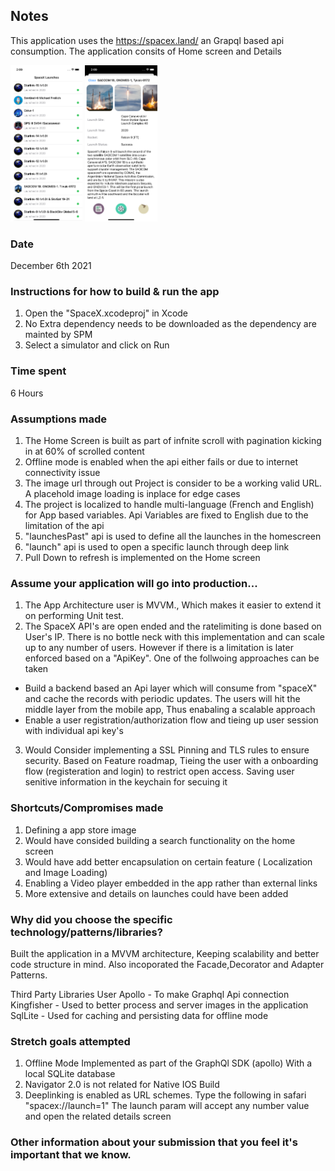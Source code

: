 ## Notes

This application uses the https://spacex.land/ an Grapql based api consumption. The application consits of Home screen and Details

[<img src="./ScreenShots/Home.png"  height="250"/>](Home.png)
[<img src="./ScreenShots/Details.png"  height="250"/>](Details.png)

### Date

December 6th 2021

### Instructions for how to build & run the app

1. Open the "SpaceX.xcodeproj" in Xcode
2. No Extra dependency needs to be downloaded as the dependency are mainted by SPM
3. Select a simulator and click on Run

### Time spent

6 Hours

### Assumptions made

1. The Home Screen is built as part of infnite scroll with pagination kicking in at 60% of scrolled content
2. Offline mode is enabled when the api either fails or due to internet connectivity issue
3. The image url through out Project is consider to be a working valid URL. A placehold image loading is inplace for edge cases
4. The project is localized to handle multi-language (French and English) for App based variables. Api Variables are fixed to English due to the limitation of the api
5. "launchesPast" api is used to define all the launches in the homescreen
6. "launch" api is used to open a specific launch through deep link
7. Pull Down to refresh is implemented on the Home screen

### Assume your application will go into production...

1. The App Architecture user is MVVM., Which makes it easier to extend it on performing Unit test.
2. The SpaceX API's are open ended and the ratelimiting is done based on User's IP. There is no bottle neck with this implementation and can scale up to any number of users. However if there is a limitation is later enforced based on a "ApiKey". One of the follwoing approaches can be taken

- Build a backend based an Api layer which will consume from "spaceX" and cache the records with periodic updates. The users will hit the middle layer from the mobile app, Thus enabaling a scalable approach
- Enable a user registration/authorization flow and tieing up user session with individual api key's

3. Would Consider implementing a SSL Pinning and TLS rules to ensure security. Based on Feature roadmap, Tieing the user with a onboarding flow (registeration and login) to restrict open access. Saving user senitive information in the keychain for secuing it

### Shortcuts/Compromises made

1. Defining a app store image
2. Would have consided building a search functionality on the home screen
3. Would have add better encapsulation on certain feature ( Localization and Image Loading)
4. Enabling a Video player embedded in the app rather than external links
5. More extensive and details on launches could have been added

### Why did you choose the specific technology/patterns/libraries?

Built the application in a MVVM architecture, Keeping scalability and better code structure in mind. Also incoporated the Facade,Decorator and Adapter Patterns.

Third Party Libraries User
Apollo - To make Graphql Api connection
Kingfisher - Used to better process and server images in the application
SqlLite - Used for caching and persisting data for offline mode

### Stretch goals attempted

1. Offline Mode Implemented as part of the GraphQl SDK (apollo) With a local SQLite database
2. Navigator 2.0 is not related for Native IOS Build
3. Deeplinking is enabled as URL schemes. Type the following in safari "spacex://launch=1" The launch param will accept any number value and open the related details screen

### Other information about your submission that you feel it's important that we know.
